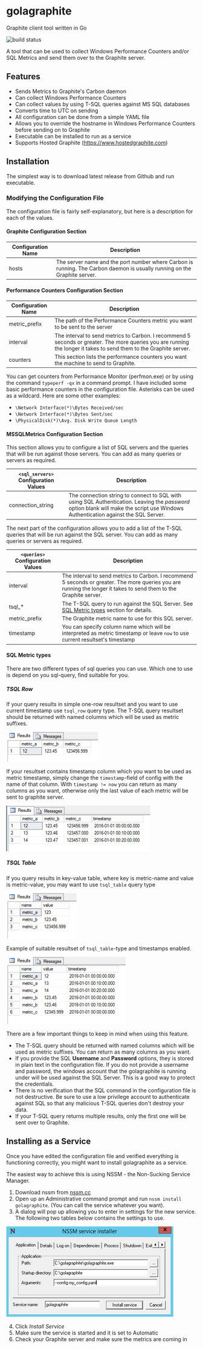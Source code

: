 # golagraphite
Graphite client tool written in Go

![build status](https://travis-ci.org/mavlyutov/golagraphite.svg)

A tool that can be used to collect Windows Performance Counters and/or SQL Metrics and send them over to the Graphite server.

## Features

* Sends Metrics to Graphite's Carbon daemon
* Can collect Windows Performance Counters
* Can collect values by using T-SQL queries against MS SQL databases
* Converts time to UTC on sending
* All configuration can be done from a simple YAML file
* Allows you to override the hostname in Windows Performance Counters before sending on to Graphite
* Executable can be installed to run as a service
* Supports Hosted Graphite (https://www.hostedgraphite.com)

## Installation

The simplest way is to download latest release from Github and run executable.

### Modifying the Configuration File

The configuration file is fairly self-explanatory, but here is a description for each of the values.

#### Graphite Configuration Section

Configuration Name | Description
--- | ---
hosts | The server name and the port number where Carbon is running. The Carbon daemon is usually running on the Graphite server.

#### Performance Counters Configuration Section

Configuration Name | Description
--- | ---
metric_prefix | The path of the Performance Counters metric you want to be sent to the server
interval | The interval to send metrics to Carbon. I recommend 5 seconds or greater. The more queries you are running the longer it takes to send them to the Graphite server.
counters | This section lists the performance counters you want the machine to send to Graphite.

You can get counters from Performance Monitor (perfmon.exe) or by using the command `typeperf -qx` in a command prompt.
I have included some basic performance counters in the configuration file. Asterisks can be used as a wildcard.
Here are some other examples:

* `\Network Interface(*)\Bytes Received/sec`
* `\Network Interface(*)\Bytes Sent/sec`
* `\PhysicalDisk(*)\Avg. Disk Write Queue Length`

#### MSSQLMetrics Configuration Section

This section allows you to configure a list of SQL servers and the queries that will be run against those servers. You can add as many queries or servers as required.

`<sql_servers>` Configuration Values | Description
--- | ---
connection_string | The connection string to connect to SQL with using SQL Authentication. Leaving the *password* option blank will make the script use Windows Authentication against the SQL Server.

The next part of the configuration allows you to add a list of the T-SQL queries that will be run against the SQL server. You can add as many queries or servers as required.

`<queries>` Configuration Values | Description
--- | ---
interval | The interval to send metrics to Carbon. I recommend 5 seconds or greater. The more queries you are running the longer it takes to send them to the Graphite server.
tsql_* | The T-SQL query to run against the SQL Server. See [SQL Metric types](#SQL-Metric-types) section for details.
metric_prefix | The Graphite metric name to use for this SQL server.
timestamp | You can specify column name which will be interpreted as metric timestamp or leave ```now``` to use current resultset's timestamp

#### SQL Metric types

There are two different types of sql queries you can use. Which one to use is depend on you sql-query, find suitable for you.

##### TSQL Row
If your query results in simple one-row resultset and you want to use current timestamp use `tsql_row` query type.
The T-SQL query resultset should be returned with named columns which will be used as metric suffixes.

![TSQL Row example](/resources/tsql_row_example.png "TSQL Row example")

If your resultset contains timestamp column which you want to be used as metric timestamp, simply change the `timestamp`-field of config with the name of that column.
With `timestamp != now` you can return as many columns as you want, otherwise only the last value of each metric will be sent to graphite server.

![TSQL Row with timestamp example](/resources/tsql_row_with_timestamp_example.png "TSQL Row with timestamp example")

##### TSQL Table

If you query results in key-value table, where key is metric-name and value is metric-value, you may want to use `tsql_table` query type

![TSQL Table example](/resources/tsql_table_example.png "TSQL Table example")

Example of suitable resultset of `tsql_table`-type and timestamps enabled.

![TSQL Table with timestamp example](/resources/tsql_table_with_timestamp_example.png "TSQL Table with timestamp example")

There are a few important things to keep in mind when using this feature.

* The T-SQL query should be returned with named columns which will be used as metric suffixes. You can return as many columns as you want.
* If you provide the SQL **Username** and **Password** options, they is stored in plain text in the configuration file. If you do not provide a username and password, the windows account that the golagraphite is running under will be used against the SQL Server. This is a good way to protect the credentials.
* There is no verification that the SQL command in the configuration file is not destructive. Be sure to use a low privilege account to authenticate against SQL so that any malicious T-SQL queries don't destroy your data.
* If your T-SQL query returns multiple results, only the first one will be sent over to Graphite.

## Installing as a Service

Once you have edited the configuration file and verified everything is functioning correctly, you might want to install golagraphite as a service.

The easiest way to achieve this is using NSSM - the Non-Sucking Service Manager.

1. Download nssm from [nssm.cc](http://nssm.cc)
2. Open up an Administrative command prompt and run `nssm install golagraphite`. (You can call the service whatever you want).
3. A dialog will pop up allowing you to enter in settings for the new service. The following two tables below contains the settings to use.

![NSSM Dialog](/resources/nssm.png "NSSM Dialog")

4. Click *Install Service*
5. Make sure the service is started and it is set to Automatic
6. Check your Graphite server and make sure the metrics are coming in
